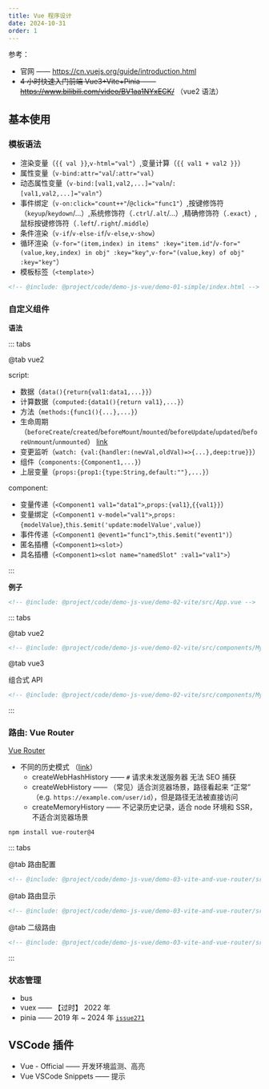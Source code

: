 ```yaml
---
title: Vue 程序设计
date: 2024-10-31
order: 1
---
```


参考：

- 官网 —— https://cn.vuejs.org/guide/introduction.html
- ~~4 小时快速入门前端 Vue3+Vite+Pinia —— https://www.bilibili.com/video/BV1aa1NYxECK/~~ （vue2 语法）

## 基本使用

### 模板语法

- 渲染变量（`{{ val }}`,`v-html="val"`）,变量计算（`{{ val1 + val2 }}`）
- 属性变量（`v-bind:attr="val`/`:attr="val`）
- 动态属性变量（`v-bind:[val1,val2,...]="valn`/`:[val1,val2,...]="valn"`）
- 事件绑定（`v-on:click="count++"`/`@click="func1"`）,按键修饰符（`keyup`/`keydown`/...）,系统修饰符（`.ctrl`/`.alt`/...）,精确修饰符（`.exact`）,鼠标按键修饰符（`.left`/`.right`/`.middle`）
- 条件渲染（`v-if`/`v-else-if`/`v-else`,`v-show`）
- 循环渲染（`v-for="(item,index) in items" :key="item.id"`/`v-for="(value,key,index) in obj" :key="key"`,`v-for="(value,key) of obj" :key="key"`）
- 模板标签（`<template>`）

```html
<!-- @include: @project/code/demo-js-vue/demo-01-simple/index.html -->
```

### 自定义组件

**语法**

::: tabs

@tab vue2

script:

- 数据（`data(){return{val1:data1,...}}`）
- 计算数据（`computed:{data1(){return val1},...}`）
- 方法（`methods:{func1(){...},...}`）
- 生命周期（`beforeCreate`/`created`/`beforeMount`/`mounted`/`beforeUpdate`/`updated`/`beforeUnmount`/`unmounted`） [link](https://www.vueframework.com/docs/v3/cn/guide/composition-api-lifecycle-hooks.html)
- 变更监听（`watch: {val:{handler:(newVal,oldVal)=>{...},deep:true}}`）
- 组件（`components:{Component1,...}`）
- 上层变量（`props:{prop1:{type:String,default:""},...}`）

component:

- 变量传递（`<Component1 val1="data1">`,`props:{val1}`,`{{val1}}`）
- 变量绑定（`<Component1 v-model="val1">`,`props:{modelValue}`,`this.$emit('update:modelValue',value)`）
- 事件传递（`<Component1 @event1="func1">`,`this.$emit("event1")`）
- 匿名插槽（`<Component1><slot>`）
- 具名插槽（`<Component1><slot name="namedSlot" :val1="val1">`）

:::

**例子**

```html
<!-- @include: @project/code/demo-js-vue/demo-02-vite/src/App.vue -->
```

::: tabs

@tab vue2

```html
<!-- @include: @project/code/demo-js-vue/demo-02-vite/src/components/MyDialog.vue -->
```

@tab vue3

组合式 API

```html
<!-- @include: @project/code/demo-js-vue/demo-02-vite/src/components/MyDialog2.vue -->
```

:::

### 路由: Vue Router

[Vue Router](https://router.vuejs.org/)

- 不同的历史模式 （[link](https://router.vuejs.org/zh/guide/essentials/history-mode.html)）
  - createWebHashHistory —— `#` 请求未发送服务器 无法 SEO 捕获
  - createWebHistory —— （常见）适合浏览器场景，路径看起来 “正常” （e.g. `https://example.com/user/id`），但是路径无法被直接访问
  - createMemoryHistory —— 不记录历史记录，适合 node 环境和 SSR，不适合浏览器场景

```bash
npm install vue-router@4
```

::: tabs

@tab 路由配置

```html
<!-- @include: @project/code/demo-js-vue/demo-03-vite-and-vue-router/src/main.ts -->
```

@tab 路由显示

```html
<!-- @include: @project/code/demo-js-vue/demo-03-vite-and-vue-router/src/App.vue -->
```

@tab 二级路由

```html
<!-- @include: @project/code/demo-js-vue/demo-03-vite-and-vue-router/src/views/Home.vue -->
```

:::

### 状态管理

- bus
- vuex —— 【过时】 2022 年
- pinia —— 2019 年 ~ 2024 年 [`issue271`](https://github.com/vuejs/rfcs/pull/271)

## VSCode 插件

- Vue - Official —— 开发环境监测、高亮
- Vue VSCode Snippets —— 提示
